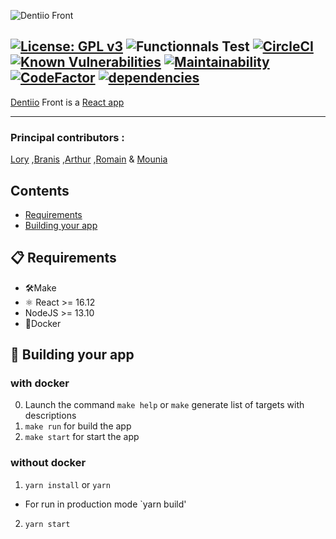 ![Dentiio Front](https://www.dentiio.com/img/logoblue.png)

[![License: GPL v3](https://img.shields.io/badge/License-GPLv3-blue.svg)](https://www.gnu.org/licenses/gpl-3.0) ![Functionnals Test](https://github.com/dentiioApp/dentiio-front/workflows/Functionnals%20Test/badge.svg) 
[![CircleCI](https://circleci.com/gh/DentiioApp/dentiio-front.svg?style=svg)](https://app.circleci.com/pipelines/github/DentiioApp/dentiio-front)
[![Known Vulnerabilities](https://snyk.io/test/github/dentiio/dentiio-front/badge.svg)](https://app.snyk.io/org/dentiio/projects)
[![Maintainability](https://api.codeclimate.com/v1/badges/8351686dd3932e5858a0/maintainability)](https://codeclimate.com/github/DentiioApp/dentiio-front/maintainability)
[![CodeFactor](https://www.codefactor.io/repository/github/dentiioapp/dentiio-front/badge)](https://www.codefactor.io/repository/github/dentiioapp/dentiio-front)
[![dependencies](https://david-dm.org/DentiioApp/dentiio-front.svg)]()
---------------
[Dentiio](https://www.dentiio.com/) Front is a [React app](https://github.com/facebook/react)

----------------

### Principal contributors : 
[Lory][L] 
,[Branis][B] 
,[Arthur][A] 
,[Romain][R] 
& [Mounia][M]

[L]:https://github.com/loryleticee
[B]:https://github.com/branisanz1
[R]:https://github.com/romainmaucot
[A]:https://github.com/adjikpo
[M]:https://github.com/lyafmounia

## Contents
- [Requirements](#-requirements)
- [Building your app](#-building-your-app)


## 📋 Requirements
- 🛠Make
- ⚛️ React >= 16.12
- NodeJS >= 13.10
- 🐳Docker

## 🎉 Building your app

### with docker
0. Launch the command  `make help` or `make` generate list of targets with descriptions
1. `make run` for build the app
2. `make start` for start the app

### without docker
1. `yarn install` or `yarn`
- For run in production mode  `yarn build'
2. `yarn start`
